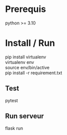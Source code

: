# Prerequis
python >= 3.10

# Install / Run
pip install virtualenv  
virtualenv env  
source env/bin/active  
pip install -r requirement.txt  

## Test
pytest

## Run serveur
flask run
